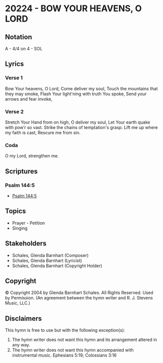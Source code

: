 # 20224 - BOW YOUR HEAVENS, O LORD

## Notation

A - 4/4 on 4 - SOL

## Lyrics

### Verse 1

Bow Your heavens, O Lord, Come deliver my soul, Touch the mountains that they may smoke, Flash Your light'ning with truth You spoke, Send your arrows and fear invoke, 

### Verse 2

Stretch Your Hand from on high, O deliver my soul, Let Your earth quake with pow’r so vast.  Strike the chains of temptation's grasp. Lift me up where my faith is cast, Rescure me from sin.

### Coda

O my Lord, strengthen me.


## Scriptures

### Psalm 144:5

- [Psalm 144:5](https://www.biblegateway.com/passage/?search=Psalm%20144%3A5)


## Topics

- Prayer - Petition
- Singing

## Stakeholders

- Schales, Glenda Barnhart (Composer)
- Schales, Glenda Barnhart (Lyricist)
- Schales, Glenda Barnhart (Copyright Holder)

## Copyright

© Copyright 2004 by Glenda Barnhart Schales.  All Rights Reserved. Used by Permission.
(An agreement between the hymn writer and R. J. Stevens Music, LLC.)

## Disclaimers

This hymn is free to use but with the following exception(s):
1. The hymn writer does not want this hymn and its arrangement altered in any way.
2. The hymn writer does not want this hymn accompanied with instrumental music.
Ephesians 5:19; Colossians 3:16

